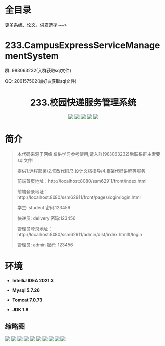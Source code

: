 # 全目录

[更多系统、论文，供君选择 ~~>](https://www.yuque.com/wisebit/blog)

# 233.CampusExpressServiceManagementSystem

<p>群: 983063232(入群获取sql文件)</p>
<p>QQ: 206157502(加好友获取sql文件)</p>

<p><h1 align="center">233.校园快递服务管理系统</h1></p>


<p align="center">
	<img src="https://img.shields.io/badge/jdk-1.8-orange.svg"/>
    <img src="https://img.shields.io/badge/spring-5.x-lightgrey.svg"/>
    <img src="https://img.shields.io/badge/springmvc-5.x-lightgrey.svg"/>
    <img src="https://img.shields.io/badge/mybatis-5.x-yellow.svg"/>
    <img src="https://img.shields.io/badge/vue-3.x-blue.svg"/>
</p>

# 简介

> 本代码来源于网络,仅供学习参考使用,请入群(983063232)后联系群主索要sql文件!
>
> 提供1.远程部署/2.修改代码/3.设计文档指导/4.框架代码讲解等服务
>
> 前端首页地址：http://localhost:8080/ssm62911/front/index.html
>
> 前端登录地址：http://localhost:8080/ssm62911/front/pages/login/login.html
>
> 学生: student  密码:123456
>
> 快递员: delivery  密码:123456
>
> 管理员登录地址：http://localhost:8080/ssm62911/admin/dist/index.html#/login
> 
> 管理员: admin   密码: 123456
>

>

# 环境

- <b>IntelliJ IDEA 2021.3</b>

- <b>Mysql 5.7.26</b>

- <b>Tomcat 7.0.73</b>

- <b>JDK 1.8</b>




## 缩略图

![](https://bitwise.oss-cn-heyuan.aliyuncs.com/2024/9/10/2ee8a9e7-977f-4edd-a2f2-55d991322a4d.png)
![](https://bitwise.oss-cn-heyuan.aliyuncs.com/2024/9/10/2dc727eb-4483-471d-a9e9-2fae32ed46b3.png)
![](https://bitwise.oss-cn-heyuan.aliyuncs.com/2024/9/10/507e63b4-41c5-48e7-b224-81ffddcbf208.png)
![](https://bitwise.oss-cn-heyuan.aliyuncs.com/2024/9/10/25466612-dc09-40da-bf8f-ff6a6df801d6.png)
![](https://bitwise.oss-cn-heyuan.aliyuncs.com/2024/9/10/43f80c01-fc1e-4af2-b0c6-d52499397dca.png)
![](https://bitwise.oss-cn-heyuan.aliyuncs.com/2024/9/10/ddab0f86-c6d6-4d07-bac2-383caaf1bf9c.png)
![](https://bitwise.oss-cn-heyuan.aliyuncs.com/2024/9/10/251e25d2-1ebc-496d-be68-cb7b50b7c518.png)
![](https://bitwise.oss-cn-heyuan.aliyuncs.com/2024/9/10/99691919-51b1-47d2-b30b-479439cc436f.png)
![](https://bitwise.oss-cn-heyuan.aliyuncs.com/2024/9/10/95df87a4-dbd8-48c6-a1ff-c9d285e9cfe4.png)
![](https://bitwise.oss-cn-heyuan.aliyuncs.com/2024/9/10/76534491-2039-48c5-823c-09688c1ac25a.png)




